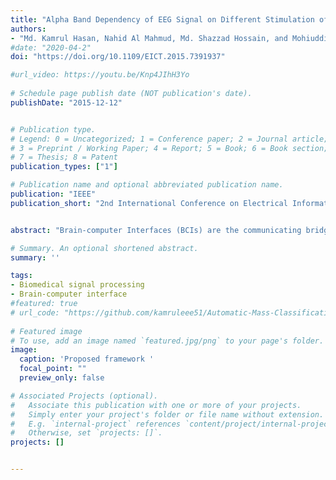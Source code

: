 ```yaml
---
title: "Alpha Band Dependency of EEG Signal on Different Stimulation of Brain for Human Computer Interaction"
authors:
- "Md. Kamrul Hasan, Nahid Al Mahmud, Md. Shazzad Hossain, and Mohiuddin Ahmad"
#date: "2020-04-2"
doi: "https://doi.org/10.1109/EICT.2015.7391937"

#url_video: https://youtu.be/Knp4JIhH3Yo
  
# Schedule page publish date (NOT publication's date).
publishDate: "2015-12-12"


# Publication type.
# Legend: 0 = Uncategorized; 1 = Conference paper; 2 = Journal article;
# 3 = Preprint / Working Paper; 4 = Report; 5 = Book; 6 = Book section;
# 7 = Thesis; 8 = Patent
publication_types: ["1"]

# Publication name and optional abbreviated publication name.
publication: "IEEE"
publication_short: "2nd International Conference on Electrical Information and Communication Technology (EICT), IEEE, KUET, Khulna-9203, Bangladesh"


abstract: "Brain-computer Interfaces (BCIs) are the communicating bridges between the human brain and a computer which may be implemented on the basis of Steady-state Visual Evoked Potentials (SSVEPs). It is mandatory to improve the stimulation for the betterment of the accuracy of modern BCIs, higher Information Transfer Rate (ITR), desired bandwidth (BW), and Signal to Noise Ratio (SNR) of BCIs. The performance of stimulator depends on many factors such as size and shape of stimulator, frequency of stimulation, luminance, color, and subject attention. Information Transfer Rate (ITR) varies with the change of frequency and size of the visual stimuli. In our research, a Circular Repetitive Visual Stimulator (CRVS) of different diameters (2″, 2.5″ and 3″), colors (RGB), frequencies (10, 15 and 20 Hz) was used. The raw EEG signal is processed for finding the effect of diverse stimulation on alpha band of EEG signal at diverse condition. From the analysis it is found that, when the size of the stimulator changes from 2″ to 2.5″, resultant increase in alpha wave is 58.18%. But for a further increase in size from 2.5″ to 3″, there is a resultant decrease in alpha wave of 45%. Similar result is found for the changes in frequencies and colors."

# Summary. An optional shortened abstract.
summary: ''

tags:
- Biomedical signal processing 
- Brain-computer interface 
#featured: true
# url_code: "https://github.com/kamruleee51/Automatic-Mass-Classification-in-Breast"
  
# Featured image
# To use, add an image named `featured.jpg/png` to your page's folder.
image:
  caption: 'Proposed framework '
  focal_point: ""
  preview_only: false

# Associated Projects (optional).
#   Associate this publication with one or more of your projects.
#   Simply enter your project's folder or file name without extension.
#   E.g. `internal-project` references `content/project/internal-project/index.md`.
#   Otherwise, set `projects: []`.
projects: []


---
```

